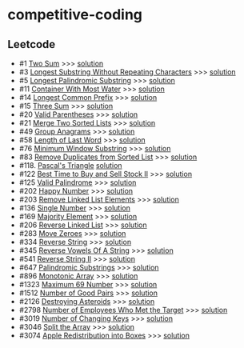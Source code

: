 ﻿# competitive-coding

## Leetcode
- #1 [Two Sum](https://leetcode.com/problems/two-sum/) >>> [solution](https://github.com/anoopraju31/competitive-coding/tree/main/leetcode/1_TwoSum)
- #3 [Longest Substring Without Repeating Characters](https://leetcode.com/problems/longest-substring-without-repeating-characters/) >>> [solution](https://github.com/anoopraju31/competitive-coding/tree/main/leetcode/3_LongestSubstringWithoutRepeatingCharacters)
- #5 [Longest Palindromic Substring](https://leetcode.com/problems/longest-palindromic-substring/) >>> [solution](https://github.com/anoopraju31/competitive-coding/tree/main/leetcode/5_LongestPalindromicSubstring)
- #11 [Container With Most Water](https://leetcode.com/problems/container-with-most-water/) >>> [solution](https://github.com/anoopraju31/competitive-coding/tree/main/leetcode/11_ContainerWithMostWater)
- #14 [Longest Common Prefix](https://leetcode.com/problems/longest-common-prefix) >>> [solution](https://github.com/anoopraju31/competitive-coding/tree/main/leetcode/14_LongestCommonPrefix)
- #15 [Three Sum](https://leetcode.com/problems/3sum/) >>> [solution](https://github.com/anoopraju31/competitive-coding/tree/main/leetcode/15_3Sum)
- #20 [Valid Parentheses](https://leetcode.com/problems/valid-parentheses/) >>> [solution](https://github.com/anoopraju31/competitive-coding/tree/main/leetcode/20_ValidParenthese)
- #21 [Merge Two Sorted Lists](https://leetcode.com/problems/merge-two-sorted-lists/description/) >>> [solution](leetcode/21_MergeTwoSortedLists/)
- #49 [Group Anagrams](https://leetcode.com/problems/group-anagrams/) >>> [solution](https://github.com/anoopraju31/competitive-coding/tree/main/leetcode/49_groupAnagram)
- #58 [Length of Last Word](https://leetcode.com/problems/length-of-last-word/description/) >>> [solution](https://github.com/anoopraju31/competitive-coding/tree/main/leetcode/58_LengthOfLastWord)
- #76 [Minimum Window Substring](https://leetcode.com/problems/minimum-window-substring/) >>> [solution](https://github.com/anoopraju31/competitive-coding/tree/main/leetcode/76_Minimum%20WindowSubstring)
- #83 [Remove Duplicates from Sorted List](https://leetcode.com/problems/remove-duplicates-from-sorted-list/) >>> [solution](leetcode/83_RemoveDuplicatesFromSortedList/)
- #118. [Pascal's Triangle](https://leetcode.com/problems/pascals-triangle/) [solution](https://github.com/anoopraju31/competitive-coding/tree/main/leetcode/118_PascalsTriangle)
- #122 [Best Time to Buy and Sell Stock II](https://leetcode.com/problems/best-time-to-buy-and-sell-stock-ii/) >>> [solution](https://github.com/anoopraju31/competitive-coding/tree/main/leetcode/122_BestTimeToBuyAndSellStockII)
- #125 [Valid Palindrome](https://leetcode.com/problems/valid-palindrome/) >>> [solution](https://github.com/anoopraju31/competitive-coding/tree/main/leetcode/125_ValidPalindrome)
- #202 [Happy Number](https://leetcode.com/problems/happy-number/) >>> [solution](https://github.com/anoopraju31/competitive-coding/tree/main/leetcode/202_HappyNumber)
- #203 [Remove Linked List Elements](https://leetcode.com/problems/remove-linked-list-elements/) >>> [solution](leetcode/203_RemoveLinkedListElements/)
- #136 [Single Number](https://leetcode.com/problems/single-number/) >>> [solution](https://github.com/anoopraju31/competitive-coding/tree/main/leetcode/136_SingleNumber)
- #169 [Majority Element](https://leetcode.com/problems/majority-element) >>> [solution](https://github.com/anoopraju31/competitive-coding/tree/main/leetcode/169_MajorityElement)
- #206 [Reverse Linked List](https://leetcode.com/problems/reverse-linked-list/) >>> [solution](leetcode/206_ReverseLinkedList/)
- #283 [Move Zeroes](https://leetcode.com/problems/move-zeroes) >>> [solution](https://github.com/anoopraju31/competitive-coding/tree/main/leetcode/283_MoveZeroes)
- #334 [Reverse String](https://leetcode.com/problems/reverse-string/) >>> [solution](https://github.com/anoopraju31/competitive-coding/tree/main/leetcode/344_ReverseString)
- #345 [Reverse Vowels Of A String](https://leetcode.com/problems/reverse-vowels-of-a-string) >>> [solution](https://github.com/anoopraju31/competitive-coding/tree/main/leetcode/345_ReverseVowelsOfAString)
- #541 [Reverse String II](https://leetcode.com/problems/reverse-string-ii/) >>> [solution](https://github.com/anoopraju31/competitive-coding/tree/main/leetcode/541_ReverseStringII)
- #647 [Palindromic Substrings](https://leetcode.com/problems/palindromic-substrings) >>> [solution](https://github.com/anoopraju31/competitive-coding/tree/main/leetcode/647_PalindromicSubstrings)
- #896 [Monotonic Array](https://leetcode.com/problems/monotonic-array/) >>> [solution](https://github.com/anoopraju31/competitive-coding/tree/main/leetcode/896_MonotonicArray)
- #1323 [Maximum 69 Number](https://leetcode.com/problems/maximum-69-number/description/) >>> [solution](leetcode/1323_Maximum69Number/)
- #1512 [Number of Good Pairs](https://leetcode.com/problems/number-of-good-pairs/description/) >>> [solution](leetcode/1512_NumberOfGoodPairs/)
- #2126 [Destroying Asteroids](https://leetcode.com/problems/destroying-asteroids/description/) >>> [solution](leetcode/2126_DestroyingAsteroids/)
- #2798 [Number of Employees Who Met the Target](https://leetcode.com/problems/number-of-employees-who-met-the-target/description/) >>> [solution](leetcode/2798_NumberOfEmployeesWhoMetTheTarget/)
- #3019 [Number of Changing Keys](https://leetcode.com/problems/number-of-changing-keys/description/) >>> [solution](leetcode/3019_NumberOfChangingKeys/)
- #3046 [Split the Array](https://leetcode.com/problems/split-the-array/description/) >>> [solution](leetcode/3046_SplitTheArray/)
- #3074 [Apple Redistribution into Boxes](https://leetcode.com/problems/apple-redistribution-into-boxes/description/) >>> [solution](leetcode/3074_AppleRedistributionIntoBoxes/)